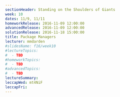 ```yaml
---
sectionHeader: Standing on the Shoulders of Giants
week: 10
dates: 11/9, 11/11
homeworkRelease: 2016-11-09 12:00:00
advancedRelease: 2016-11-09 12:00:00
solutionRelease: 2016-11-18 15:00:00
title: Package Managers
lecturer: mmdarden
#slidesName: f16/week10
#lectureTopics:
#  - TBD
#homeworkTopics:
#  - TBD
#advancedTopics:
#  - TBD
lectureSummary:
leccapWed: mt4NiF
leccapFri:
---
```


